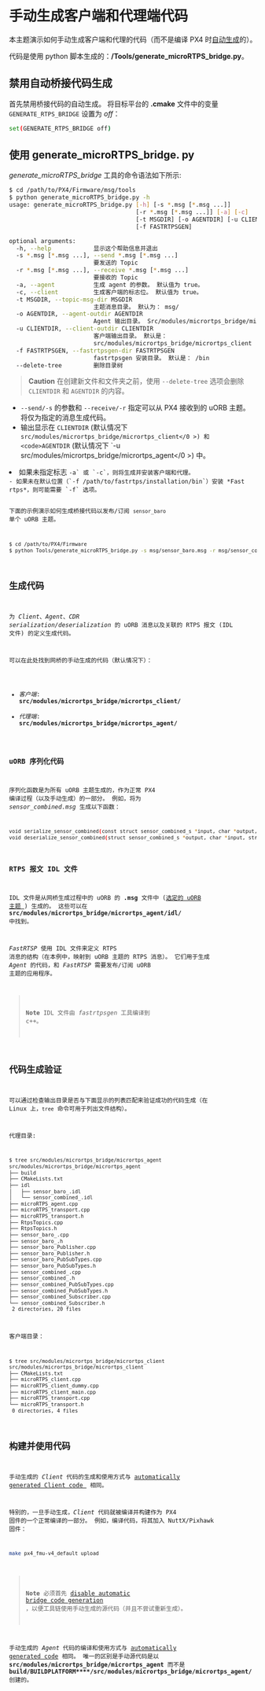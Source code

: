 # 手动生成客户端和代理端代码

本主题演示如何手动生成客户端和代理的代码（而不是编译 PX4 时[自动生成](../middleware/micrortps.md)的）。

代码是使用 python 脚本生成的：**/Tools/generate_microRTPS_bridge.py**。

## 禁用自动桥接代码生成

首先禁用桥接代码的自动生成。 将目标平台的 **.cmake** 文件中的变量 `GENERATE_RTPS_BRIDGE` 设置为 *off*：

```sh
set(GENERATE_RTPS_BRIDGE off)
```

## 使用 generate_microRTPS_bridge. py

*generate_microRTPS_bridge* 工具的命令语法如下所示:

```sh
$ cd /path/to/PX4/Firmware/msg/tools
$ python generate_microRTPS_bridge.py -h
usage: generate_microRTPS_bridge.py [-h] [-s *.msg [*.msg ...]]
                                    [-r *.msg [*.msg ...]] [-a] [-c]
                                    [-t MSGDIR] [-o AGENTDIR] [-u CLIENTDIR]
                                    [-f FASTRTPSGEN]

optional arguments:
  -h, --help            显示这个帮助信息并退出
  -s *.msg [*.msg ...], --send *.msg [*.msg ...]
                        要发送的 Topic
  -r *.msg [*.msg ...], --receive *.msg [*.msg ...]
                        要接收的 Topic
  -a, --agent           生成 agent 的参数。 默认值为 true。
  -c, --client          生成客户端的标志位。 默认值为 true。
  -t MSGDIR, --topic-msg-dir MSGDIR
                        主题消息目录。 默认为： msg/
  -o AGENTDIR, --agent-outdir AGENTDIR
                        Agent 输出目录。 Src/modules/micrortps_bridge/micrortps_agent
  -u CLIENTDIR, --client-outdir CLIENTDIR
                        客户端输出目录。 默认是：
                        src/modules/micrortps_bridge/micrortps_client
  -f FASTRTPSGEN, --fastrtpsgen-dir FASTRTPSGEN
                        fastrtpsgen 安装目录。 默认是： /bin
  --delete-tree         删除目录树
```

> **Caution** 在创建新文件和文件夹之前，使用 `--delete-tree` 选项会删除 `CLIENTDIR` 和 `AGENTDIR` 的内容。

- `--send/-s` 的参数和 `--receive/-r` 指定可以从 PX4 接收到的 uORB 主题。 将仅为指定的消息生成代码。
- 输出显示在 `CLIENTDIR` (默认情况下 ` src/modules/micrortps_bridge/micrortps_client</0 >) 和 <code>AGENTDIR` (默认情况下 `-u src/modules/micrortps_bridge/micrortps_agent</0 >) 中。</li>
<li>如果未指定标志 <code>-a` 或 `-c`，则将生成并安装客户端和代理。
- 如果未在默认位置（`-f /path/to/fastrtps/installation/bin`）安装 *Fast rtps*，则可能需要 `-f` 选项。

下面的示例演示如何生成桥接代码以发布/订阅 `sensor_baro` 单个 uORB 主题。

```sh
$ cd /path/to/PX4/Firmware
$ python Tools/generate_microRTPS_bridge.py -s msg/sensor_baro.msg -r msg/sensor_combined.msg
```

## 生成代码

为 *Client*、*Agent*、*CDR serialization/deserialization* 的 uORB 消息以及关联的 RTPS 报文 (IDL 文件) 的定义生成代码。

可以在此处找到网桥的手动生成的代码（默认情况下）：

- *客户端*: **src/modules/micrortps_bridge/micrortps_client/**
- *代理端*: **src/modules/micrortps_bridge/micrortps_agent/**

### uORB 序列化代码

序列化函数是为所有 uORB 主题生成的，作为正常 PX4 编译过程（以及手动生成）的一部分。 例如，将为 *sensor_combined.msg* 生成以下函数：

```sh
void serialize_sensor_combined(const struct sensor_combined_s *input, char *output, uint32_t *length, struct microCDR *microCDRWriter);
void deserialize_sensor_combined(struct sensor_combined_s *output, char *input, struct microCDR *microCDRReader);
```

### RTPS 报文 IDL 文件

IDL 文件是从网桥生成过程中的 uORB 的 **.msg** 文件中 ([选定的 uORB 主题 ](../middleware/micrortps.md#supported-uorb-messages)) 生成的。 这些可以在 **src/modules/micrortps_bridge/micrortps_agent/idl/** 中找到。

*FastRTSP* 使用 IDL 文件来定义 RTPS 消息的结构（在本例中，映射到 uORB 主题的 RTPS 消息）。 它们用于生成 *Agent* 的代码，和 *FastRTSP* 需要发布/订阅 uORB 主题的应用程序。

> **Note** IDL 文件由 *fastrtpsgen* 工具编译到 c++。

## 代码生成验证

可以通过检查输出目录是否与下面显示的列表匹配来验证成功的代码生成（在 Linux 上，`tree` 命令可用于列出文件结构）。

代理目录:

```sh
$ tree src/modules/micrortps_bridge/micrortps_agent
src/modules/micrortps_bridge/micrortps_agent
├── build
├── CMakeLists.txt
├── idl
│   ├── sensor_baro_.idl
│   └── sensor_combined_.idl
├── microRTPS_agent.cpp
├── microRTPS_transport.cpp
├── microRTPS_transport.h
├── RtpsTopics.cpp
├── RtpsTopics.h
├── sensor_baro_.cpp
├── sensor_baro_.h
├── sensor_baro_Publisher.cpp
├── sensor_baro_Publisher.h
├── sensor_baro_PubSubTypes.cpp
├── sensor_baro_PubSubTypes.h
├── sensor_combined_.cpp
├── sensor_combined_.h
├── sensor_combined_PubSubTypes.cpp
├── sensor_combined_PubSubTypes.h
├── sensor_combined_Subscriber.cpp
└── sensor_combined_Subscriber.h
 2 directories, 20 files
```

客户端目录：

```sh
$ tree src/modules/micrortps_bridge/micrortps_client
src/modules/micrortps_bridge/micrortps_client
├── CMakeLists.txt
├── microRTPS_client.cpp
├── microRTPS_client_dummy.cpp
├── microRTPS_client_main.cpp
├── microRTPS_transport.cpp
└── microRTPS_transport.h
 0 directories, 4 files
```

## 构建并使用代码

手动生成的 *Client* 代码的生成和使用方式与 [automatically generated Client code ](../middleware/micrortps.md#client-px4-firmware) 相同。

特别的，一旦手动生成，*Client* 代码就被编译并构建作为 PX4 固件的一个正常编译的一部分。 例如，编译代码，将其加入 NuttX/Pixhawk 固件：

```sh
make px4_fmu-v4_default upload
```

> **Note** 必须首先 [disable automatic bridge code generation ](#disable-automatic-bridge-code-generation)，以便工具链使用手动生成的源代码（并且不尝试重新生成）。

手动生成的 *Agent* 代码的编译和使用方式与 [automatically generated code](../middleware/micrortps.md#agent-off-board-fastrtps-interface) 相同。 唯一的区别是手动源代码是以 **src/modules/micrortps_bridge/micrortps_agent** 而不是 **<emphasis>build/BUILDPLATFORM</emphasis>****/src/modules/micrortps_bridge/micrortps_agent/** 创建的。
